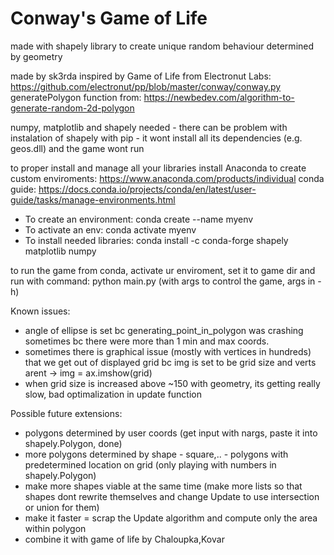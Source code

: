 # Conway's Game of Life

made with shapely library to create unique random behaviour determined by geometry

made by sk3rda
inspired by Game of Life from Electronut Labs: https://github.com/electronut/pp/blob/master/conway/conway.py
generatePolygon function from: https://newbedev.com/algorithm-to-generate-random-2d-polygon

numpy, matplotlib and shapely needed - there can be problem with instalation of shapely with pip - it wont install all its dependencies (e.g. geos.dll) and the game wont run

to proper install and manage all your libraries install Anaconda to create custom enviroments: https://www.anaconda.com/products/individual
conda guide: https://docs.conda.io/projects/conda/en/latest/user-guide/tasks/manage-environments.html

- To create an environment: conda create --name myenv
- To activate an env: conda activate myenv
- To install needed libraries: conda install -c conda-forge shapely matplotlib numpy

to run the game from conda, activate ur enviroment, set it to game dir and run with command: python main.py (with args to control the game, args in -h)


Known issues:

- angle of ellipse is set bc generating_point_in_polygon was crashing sometimes bc there were more than 1 min and max coords.
- sometimes there is graphical issue (mostly with vertices in hundreds) that we get out of displayed grid bc img is set to be grid size and verts arent -> img = ax.imshow(grid)
- when grid size is increased above ~150 with geometry, its getting really slow, bad optimalization in update function


Possible future extensions:

- polygons determined by user coords (get input with nargs, paste it into shapely.Polygon, done)
- more polygons determined by shape - square,.. - polygons with predetermined location on grid (only playing with numbers in shapely.Polygon)
- make more shapes viable at the same time (make more lists so that shapes dont rewrite themselves and change Update to use intersection or union for them)
- make it faster = scrap the Update algorithm and compute only the area within polygon
- combine it with game of life by Chaloupka,Kovar
